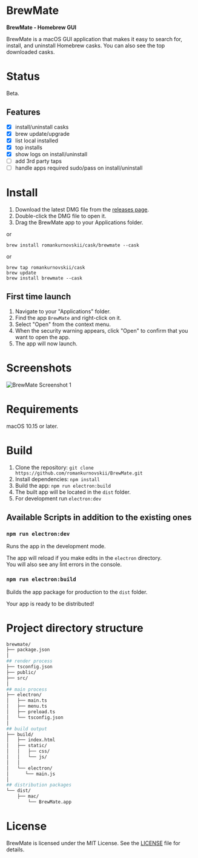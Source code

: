 # BrewMate

**BrewMate - Homebrew GUI**

BrewMate is a macOS GUI application that makes it easy to search for, install, and uninstall Homebrew casks. You can also see the top downloaded casks.

# Status

Beta.

## Features

- [x] install/uninstall casks
- [x] brew update/upgrade
- [x] list local installed
- [x] top installs
- [x] show logs on install/uninstall
- [ ] add 3rd party taps
- [ ] handle apps required sudo/pass on install/uninstall

# Install

1. Download the latest DMG file from the [releases page](https://github.com/romankurnovskii/BrewMate/releases).
2. Double-click the DMG file to open it.
3. Drag the BrewMate app to your Applications folder.

or
```
brew install romankurnovskii/cask/brewmate --cask
```

or
```
brew tap romankurnovskii/cask
brew update
brew install brewmate --cask
```

## First time launch

1. Navigate to your "Applications" folder.
1. Find the app `BrewMate` and right-click on it.
1. Select "Open" from the context menu.
1. When the security warning appears, click "Open" to confirm that you want to open the app.
1. The app will now launch.

# Screenshots

![BrewMate Screenshot 1](assets/mainwindow.gif)


# Requirements

macOS 10.15 or later.

# Build

1. Clone the repository: `git clone https://github.com/romankurnovskii/BrewMate.git`
2. Install dependencies: `npm install`
3. Build the app: `npm run electron:build`
4. The built app will be located in the `dist` folder.
5. For development run `electron:dev`


## Available Scripts in addition to the existing ones

### `npm run electron:dev`

Runs the app in the development mode.

The app will reload if you make edits in the `electron` directory.<br>
You will also see any lint errors in the console.

### `npm run electron:build`

Builds the app package for production to the `dist` folder.

Your app is ready to be distributed!

# Project directory structure

```bash
brewmate/
├── package.json
│
## render process
├── tsconfig.json
├── public/
├── src/
│
## main process
├── electron/
│   ├── main.ts
│   ├── menu.ts
│   ├── preload.ts
│   └── tsconfig.json
│
## build output
├── build/
│   ├── index.html
│   ├── static/
│   │   ├── css/
│   │   └── js/
│   │
│   └── electron/
│      └── main.js
│
## distribution packages
└── dist/
    ├── mac/
        └── BrewMate.app

```

# License

BrewMate is licensed under the MIT License. See the [LICENSE](LICENSE) file for details.
